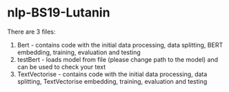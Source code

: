 # nlp-BS19-Lutanin

There are 3 files:
1. Bert - contains code with the initial data processing, data splitting, BERT embedding, training, evaluation and testing
2. testBert - loads model from file (please change path to the model) and can be used to check your text 
3. TextVectorise - contains code with the initial data processing, data splitting, TextVectorise embedding, training, evaluation and testing
